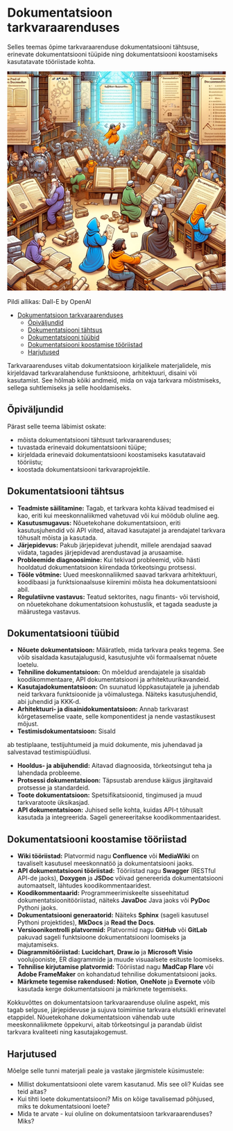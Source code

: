 # Dokumentatsioon tarkvaraarenduses

Selles teemas õpime tarkvaraarenduse dokumentatsiooni tähtsuse, erinevate dokumentatsiooni tüüpide ning dokumentatsiooni koostamiseks kasutatavate tööriistade kohta.

![Dokumentatsioon](Documentation.webp)

Pildi allikas: Dall-E by OpenAI

- [Dokumentatsioon tarkvaraarenduses](#dokumentatsioon-tarkvaraarenduses)
  - [Õpiväljundid](#õpiväljundid)
  - [Dokumentatsiooni tähtsus](#dokumentatsiooni-tähtsus)
  - [Dokumentatsiooni tüübid](#dokumentatsiooni-tüübid)
  - [Dokumentatsiooni koostamise tööriistad](#dokumentatsiooni-koostamise-tööriistad)
  - [Harjutused](#harjutused)

Tarkvaraarenduses viitab dokumentatsioon kirjalikele materjalidele, mis kirjeldavad tarkvaralahenduse funktsioone, arhitektuuri, disaini või kasutamist. See hõlmab kõiki andmeid, mida on vaja tarkvara mõistmiseks, sellega suhtlemiseks ja selle hooldamiseks.

## Õpiväljundid

Pärast selle teema läbimist oskate:

- mõista dokumentatsiooni tähtsust tarkvaraarenduses;
- tuvastada erinevaid dokumentatsiooni tüüpe;
- kirjeldada erinevaid dokumentatsiooni koostamiseks kasutatavaid tööriistu;
- koostada dokumentatsiooni tarkvaraprojektile.

## Dokumentatsiooni tähtsus

- **Teadmiste säilitamine:** Tagab, et tarkvara kohta käivad teadmised ei kao, eriti kui meeskonnaliikmed vahetuvad või kui möödub oluline aeg.
- **Kasutusmugavus:** Nõuetekohane dokumentatsioon, eriti kasutusjuhendid või API viited, aitavad kasutajatel ja arendajatel tarkvara tõhusalt mõista ja kasutada.
- **Järjepidevus:** Pakub järjepidevat juhendit, millele arendajad saavad viidata, tagades järjepidevad arendustavad ja arusaamise.
- **Probleemide diagnoosimine:** Kui tekivad probleemid, võib hästi hooldatud dokumentatsioon kiirendada tõrkeotsingu protsessi.
- **Tööle võtmine:** Uued meeskonnaliikmed saavad tarkvara arhitektuuri, koodibaasi ja funktsionaalsuse kiiremini mõista hea dokumentatsiooni abil.
- **Regulatiivne vastavus:** Teatud sektorites, nagu finants- või tervishoid, on nõuetekohane dokumentatsioon kohustuslik, et tagada seaduste ja määrustega vastavus.

## Dokumentatsiooni tüübid

- **Nõuete dokumentatsioon:** Määratleb, mida tarkvara peaks tegema. See võib sisaldada kasutajalugusid, kasutusjuhte või formaalsemat nõuete loetelu.
- **Tehniline dokumentatsioon:** On mõeldud arendajatele ja sisaldab koodikommentaare, API dokumentatsiooni ja arhitektuurikavandeid.
- **Kasutajadokumentatsioon:** On suunatud lõppkasutajatele ja juhendab neid tarkvara funktsioonide ja võimalustega. Näiteks kasutusjuhendid, abi juhendid ja KKK-d.
- **Arhitektuuri- ja disainidokumentatsioon:** Annab tarkvarast kõrgetasemelise vaate, selle komponentidest ja nende vastastikusest mõjust.
- **Testimisdokumentatsioon:** Sisald

ab testiplaane, testijuhtumeid ja muid dokumente, mis juhendavad ja salvestavad testimispüüdlusi.

- **Hooldus- ja abijuhendid:** Aitavad diagnoosida, tõrkeotsingut teha ja lahendada probleeme.
- **Protsessi dokumentatsioon:** Täpsustab arenduse käigus järgitavaid protsesse ja standardeid.
- **Toote dokumentatsioon:** Spetsifikatsioonid, tingimused ja muud tarkvaratoote üksikasjad.
- **API dokumentatsioon:** Juhised selle kohta, kuidas API-t tõhusalt kasutada ja integreerida. Sageli genereeritakse koodikommentaaridest.

## Dokumentatsiooni koostamise tööriistad

- **Wiki tööriistad:** Platvormid nagu **Confluence** või **MediaWiki** on tavaliselt kasutusel meeskonnatöö ja dokumentatsiooni jaoks.
- **API dokumentatsiooni tööriistad:** Tööriistad nagu **Swagger** (RESTful API-de jaoks), **Doxygen** ja **JSDoc** võivad genereerida dokumentatsiooni automaatselt, lähtudes koodikommentaaridest.
- **Koodikommentaarid:** Programmeerimiskeelte sisseehitatud dokumentatsioonitööriistad, näiteks **JavaDoc** Java jaoks või **PyDoc** Pythoni jaoks.
- **Dokumentatsiooni generaatorid:** Näiteks **Sphinx** (sageli kasutusel Pythoni projektides), **MkDocs** ja **Read the Docs**.
- **Versioonikontrolli platvormid:** Platvormid nagu **GitHub** või **GitLab** pakuvad sageli funktsioone dokumentatsiooni loomiseks ja majutamiseks.
- **Diagrammitööriistad:** **Lucidchart**, **Draw.io** ja **Microsoft Visio** voolujooniste, ER diagrammide ja muude visuaalsete esituste loomiseks.
- **Tehnilise kirjutamise platvormid:** Tööriistad nagu **MadCap Flare** või **Adobe FrameMaker** on kohandatud tehnilise dokumentatsiooni jaoks.
- **Märkmete tegemise rakendused:** **Notion**, **OneNote** ja **Evernote** võib kasutada kerge dokumentatsiooni ja märkmete tegemiseks.

Kokkuvõttes on dokumentatsioon tarkvaraarenduse oluline aspekt, mis tagab selguse, järjepidevuse ja sujuva toimimise tarkvara elutsükli erinevatel etappidel. Nõuetekohane dokumentatsioon vähendab uute meeskonnaliikmete õppekurvi, aitab tõrkeotsingul ja parandab üldist tarkvara kvaliteeti ning kasutajakogemust.

## Harjutused

Mõelge selle tunni materjali peale ja vastake järgmistele küsimustele:

- Millist dokumentatsiooni olete varem kasutanud. Mis see oli? Kuidas see teid aitas?
- Kui tihti loete dokumentatsiooni? Mis on kõige tavalisemad põhjused, miks te dokumentatsiooni loete?
- Mida te arvate - kui oluline on dokumentatsioon tarkvaraarenduses? Miks?
